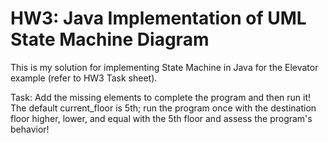 # HW3: Java Implementation of UML State Machine Diagram

This is my solution for implementing State Machine in Java for the Elevator example (refer to HW3 Task sheet).

Task:
Add the missing elements to complete the program and then run it!
The default current_floor is 5th; run the program once with the destination floor higher, lower, and equal with the 5th floor and assess the program's behavior!
